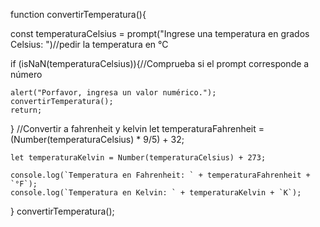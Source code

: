 function convertirTemperatura(){

const temperaturaCelsius = prompt("Ingrese una temperatura en grados Celsius: ")//pedir la temperatura en °C

if (isNaN(temperaturaCelsius)){//Comprueba si el prompt corresponde a número

    alert("Porfavor, ingresa un valor numérico.");
    convertirTemperatura();
    return;
}
    //Convertir a fahrenheit y kelvin
    let temperaturaFahrenheit = (Number(temperaturaCelsius) * 9/5) + 32;

    let temperaturaKelvin = Number(temperaturaCelsius) + 273;
    
    console.log(`Temperatura en Fahrenheit: ` + temperaturaFahrenheit + `°F`);
    console.log(`Temperatura en Kelvin: ` + temperaturaKelvin + `K`);

}
convertirTemperatura();
